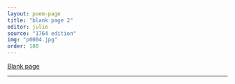 ```yaml
---
layout: poem-page
title: "blank page 2"
editor: julie
source: "1764 edition"
img: "p0004.jpg"
order: 180
---
```



[Blank page]({{site.baseurl}}/images/{{page.img}})

---
